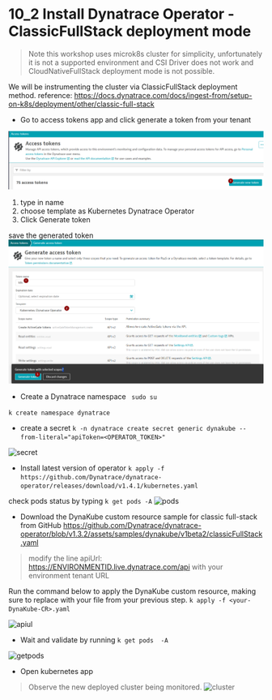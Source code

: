 # 10_2 Install Dynatrace Operator - ClassicFullStack deployment mode 

> Note this workshop uses microk8s cluster for simplicity, unfortunately it is not a supported environment and CSI Driver does not work and CloudNativeFullStack deployment mode is not possible.

We will be instrumenting the cluster via ClassicFullStack deployment method. 
reference: https://docs.dynatrace.com/docs/ingest-from/setup-on-k8s/deployment/other/classic-full-stack

- Go to access tokens app and click generate a token from your tenant 

![token](https://github.com/hakansuku/D1APACTraining/blob/main/images/classicfullstack/token.png)

1) type in name 
2) choose template as Kubernetes Dynatrace Operator
3) Click Generate token

save the generated token
![generate](https://github.com/hakansuku/D1APACTraining/blob/main/images/classicfullstack/template.png)


- Create a Dynatrace namespace
``` sudo su```

``` k create namespace dynatrace ```

- create a secret 
```k -n dynatrace create secret generic dynakube --from-literal="apiToken=<OPERATOR_TOKEN>"```

![secret](https://github.com/hakansuku/D1APACTraining/blob/main/images/classicfullstack/namespace.png)

- Install latest version of operator
```k apply -f https://github.com/Dynatrace/dynatrace-operator/releases/download/v1.4.1/kubernetes.yaml```

check pods status by typing ```k get pods -A```
![pods](https://github.com/hakansuku/D1APACTraining/blob/main/images/classicfullstack/pods.png)

- Download the DynaKube custom resource sample for classic full-stack from GitHub 
https://github.com/Dynatrace/dynatrace-operator/blob/v1.3.2/assets/samples/dynakube/v1beta2/classicFullStack.yaml

> modify the line  apiUrl: https://ENVIRONMENTID.live.dynatrace.com/api with your environment tenant URL

Run the command below to apply the DynaKube custom resource, making sure to replace <your-DynaKube-CR> with your file from your previous step. 
```k apply -f <your-DynaKube-CR>.yaml```

![apiul](https://github.com/hakansuku/D1APACTraining/blob/main/images/classicfullstack/apiurl.png)

- Wait and validate by running 
```k get pods  -A```

![getpods](https://github.com/hakansuku/D1APACTraining/blob/main/images/classicfullstack/dynakube.jpg)

- Open kubernetes app

> Observe the new deployed cluster being monitored.
![cluster](https://github.com/hakansuku/D1APACTraining/blob/main/images/classicfullstack/cluster.jpg)




